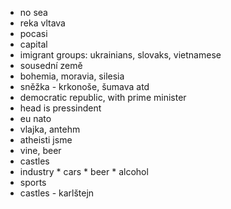 * no sea
* reka vltava
* pocasi
* capital
* imigrant groups: ukrainians, slovaks, vietnamese
* sousední země
* bohemia, moravia, silesia
* sněžka - krkonoše, šumava atd
* democratic republic, with prime minister 
* head is pressindent
* eu nato
* vlajka, antehm
* atheisti jsme
* vine, beer
* castles
* industry
    	* cars
        * beer
        * alcohol 
* sports
* castles - karlštejn
